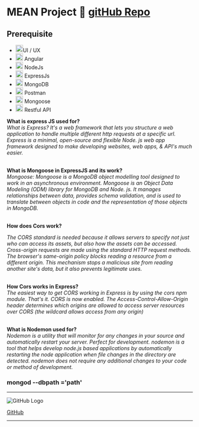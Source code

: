 # MEAN Project 🔣 [gitHub Repo][gitrepo]

## Prerequisite

- [<img width="20px" alt="angular.io" src="https://encrypted-tbn0.gstatic.com/images?q=tbn%3AANd9GcTE4XDNWA1HSyOOyW7Q01268QCfTdl5FACahw&usqp=CAU" />][ng]UI / UX
- [<img width="20px" alt="angular.io" src="https://angular.io/assets/images/logos/angular/angular.svg" />][ng] Angular
- [<img width="20px" alt="NodeJs" src="https://i.dlpng.com/static/png/511529_preview.png" />][ng] NodeJs
- [<img width="20px" alt="ExpressJs" src="https://www.sohamkamani.com/static/65137ed3c844d05124dcfdab28263c21/6b427/express-routing-logo.png" />][ng] ExpressJs
- [<img width="20px" alt="MongoDB" src="https://emanueleciriachi.net/wp-content/uploads/2019/01/logo-mongodb-png-mongodb-logo-png-400.png" />][ng] MongoDB
- [<img width="20px" alt="Postman" src="https://seeklogo.com/images/P/postman-logo-F43375A2EB-seeklogo.com.png" />][ng] Postman
- [<img width="20px" alt="Mongoose" src="https://images.opencollective.com/mongoose/e1d1454/logo/256.png" />][ng] Mongoose
- [<img width="20px" alt="Restful API" src="https://d12m9erqbesehq.cloudfront.net/wp-content/uploads/2016/04/30152042/event-smart-rest-api.png" />][ng] Restful API

**What is express JS used for?**
<br>
_What is Express? It's a web framework that lets you structure a web application to handle multiple different http requests at a specific url. Express is a minimal, open-source and flexible Node. js web app framework designed to make developing websites, web apps, & API's much easier._
<br>
<br>

**What is Mongoose in ExpressJS and its work?**
<br>
_Mongoose: Mongoose is a MongoDB object modelling tool designed to work in an asynchronous environment._
_Mongoose is an Object Data Modeling (ODM) library for MongoDB and Node. js. It manages relationships between data, provides schema validation, and is used to translate between objects in code and the representation of those objects in MongoDB._
<br>
<br>

**How does Cors work?**
<br>

_The CORS standard is needed because it allows servers to specify not just who can access its assets, but also how the assets can be accessed._ _Cross-origin requests are made using the standard HTTP request methods._
_The browser's same-origin policy blocks reading a resource from a different origin. This mechanism stops a malicious site from reading another site's data, but it also prevents legitimate uses._
<br>
<br>

**How Cors works in Express?**
<br>
_The easiest way to get CORS working in Express is by using the cors npm module. That's it. CORS is now enabled. The Access-Control-Allow-Origin header determines which origins are allowed to access server resources over CORS (the wildcard allows access from any origin)_
<br>
<br>

**What is Nodemon used for?**
<br>
_Nodemon is a utility that will monitor for any changes in your source and automatically restart your server. Perfect for development._
_nodemon is a tool that helps develop node.js based applications by automatically restarting the node application when file changes in the directory are detected. nodemon does not require any additional changes to your code or method of development._

### mongod --dbpath ='path'

---

![GitHub Logo](https://github.githubassets.com/images/modules/logos_page/Octocat.png)

[GitHub](http://github.com/msraosuryawanshi)

---

[gitrepo]: https://github.com/msraosuryawanshi/meanproj
[ng]: https://angular.io/
